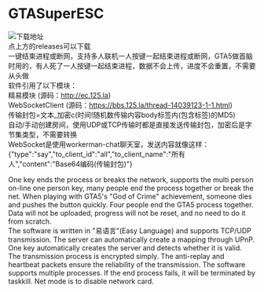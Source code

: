# GTASuperESC
![下载地址](https://wgzeyu.github.io/GTASuperESC/img/releases.jpg)  
点上方的releases可以下载  
一键结束进程或断网，支持多人联机一人按键一起结束进程或断网，GTA5做首脑时用的，有人死了一人按键一起结束进程，数据不会上传，进度不会重置，不需要从头做  
软件引用了以下模块：  
精易模块 (源码：http://ec.125.la)  
WebSocketClient (源码：https://bbs.125.la/thread-14039123-1-1.html)  
传输封包=文本_加密c(<body><hash>时间!随机数</hash>传输内容</body><md5>body标签内(包含标签)的MD5</md5>)  
自动/手动创建房间，使用UDP或TCP传输时都是直接发送传输封包，加密后是字节集类型，不需要转换  
WebSocket是使用workerman-chat聊天室，发送内容就像这样：  
{"type":"say","to_client_id":"all","to_client_name":"所有人","content":"Base64编码(传输封包)"}  
  
One key ends the process or breaks the network, supports the multi person on-line one person key, many people end the process together or break the net. When playing with GTA5's "God of Crime" achievement, someone dies and pushes the button quickly. Four people end the GTA5 process together. Data will not be uploaded, progress will not be reset, and no need to do it from scratch.  
The software is written in "易语言"(Easy Language) and supports TCP/UDP transmission. The server can automatically create a mapping through UPnP. One key automatically creates the server and detects whether it is valid. The transmission process is encrypted simply. The anti-replay and heartbeat packets ensure the reliability of the transmission. The software supports multiple processes. If the end process fails, it will be terminated by taskkill. Net mode is to disable network card.  
